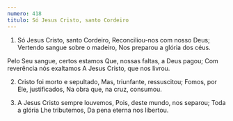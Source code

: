 ```yaml
---
numero: 418
titulo: Só Jesus Cristo, santo Cordeiro
---
```

1. Só Jesus Cristo, santo Cordeiro,
Reconciliou-nos com nosso Deus;
Vertendo sangue sobre o madeiro,
Nos preparou a glória dos céus.

Pelo Seu sangue, certos estamos
Que, nossas faltas, a Deus pagou;
Com reverência nós exaltamos
A Jesus Cristo, que nos livrou.

2. Cristo foi morto e sepultado,
Mas, triunfante, ressuscitou;
Fomos, por Ele, justificados,
Na obra que, na cruz, consumou.

3. A Jesus Cristo sempre louvemos,
Pois, deste mundo, nos separou;
Toda a glória Lhe tributemos,
Da pena eterna nos libertou.
